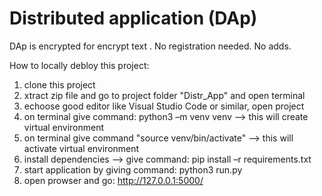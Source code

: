 # Distributed application (DAp)
DAp is encrypted for encrypt text . 
No registration needed. 
No adds.

How to locally debloy this project:
1. clone this project
2. xtract zip file and go to project folder "Distr_App" and open terminal
3. echoose good editor like Visual Studio Code or similar, open project 
4. on terminal give command: python3 –m venv venv
    --> this will create virtual environment
5. on terminal give command "source venv/bin/activate" 
    -->  this will activate virtual environment
6. install dependencies --> give command: pip install –r requirements.txt 
7. start application by giving command: python3 run.py
8. open prowser and go: http://127.0.0.1:5000/
